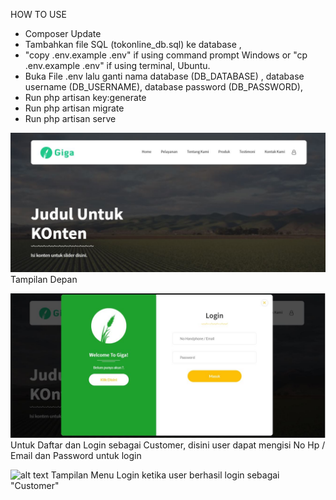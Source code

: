 HOW TO USE
- Composer Update
- Tambahkan file SQL (tokonline_db.sql) ke database ,
- "copy .env.example .env" if using command prompt Windows or "cp .env.example .env" if using terminal, Ubuntu.
- Buka File .env lalu ganti nama database (DB_DATABASE) , database username (DB_USERNAME), database password (DB_PASSWORD),
- Run php artisan key:generate
- Run php artisan migrate
- Run php artisan serve

![alt text](https://github.com/FadlyKnight/tokonline/blob/master/public/ss-readme/laman-depan.JPG)
Tampilan Depan

![alt text](https://github.com/FadlyKnight/tokonline/blob/master/public/ss-readme/login.JPG)
Untuk Daftar dan Login sebagai Customer, disini user dapat mengisi No Hp / Email dan Password untuk login

![alt text](https://github.com/FadlyKnight/tokonline/blob/master/public/ss-readme/menu-customer-login.JPG)
Tampilan Menu Login ketika user berhasil login sebagai "Customer"

